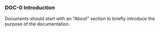 ### DOC-0 Introduction

Documents should start with an "About" section to briefly introduce the purpose of the documentation.